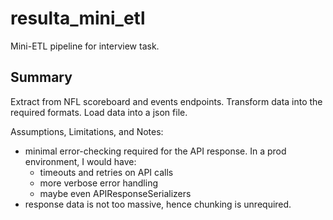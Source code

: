 # resulta_mini_etl
Mini-ETL pipeline for interview task.

## Summary

Extract from NFL scoreboard and events endpoints.
Transform data into the required formats.
Load data into a json file.

Assumptions, Limitations, and Notes:
 - minimal error-checking required for the API response. In a prod environment, I would have:
   - timeouts and retries on API calls
   - more verbose error handling
   - maybe even APIResponseSerializers
 - response data is not too massive, hence chunking is unrequired.
